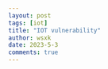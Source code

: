 ```yaml
---
layout: post
tags: [iot]
title: "IOT vulnerability"
author: wsxk
date: 2023-5-3
comments: true
---
```



